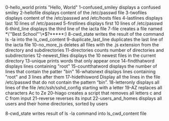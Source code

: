 0-hello_world prints "Hello, World"
1-confused_smiley displays a confused smiley
2-hellofile displays content of the /etc/passwd file
3-twofiles displays content of the /etc/passwd and /etc/hosts files
4-lastlines displays last 10 lines of /etc/passwd
5-firstlines displays first 10 lines of /etc/passwd
6-third_line displays the third line of the iacta file
7-file creates a file named \*\\'"Best School"\'\\*$\?\*\*\*\*\*:)
8-cwd_state writes the result of the command ls -la into the ls_cwd_content
9-duplicate_last_line duplicates the last line of the iacta file
10-no_more_js deletes all files with the .js extension from the directory and subdirectories
11-directories counts number of directories and subdirectories
12-newest_files displays the 10 newest files in the current directory
13-unique prints words that only appear once
14-findthatword displays lines containing "root"
15-countthatword displays the number of lines that contain the patter "bin"
16-whatsnext displays lines containing "root" and 3 lines after them
17-hidethisword  Display all the lines in the file /etc/passwd that do not contain the pattern “bin”.
18-letteronly displays all lines of the file /etc/ssh/sshd_config starting with a letter
19-AZ replaces all characters Ac to Ze
20-hiago creates a script that removes all letters c and C from input
21-reverse reverses its input
22-users_and_homes displays all users and their home directories, sorted by users





8-cwd_state writes result of ls -la command into ls_cwd_content file
